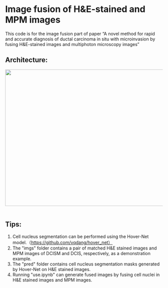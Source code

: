 # Image fusion of H&E-stained and MPM images

This code is for the image fusion part of paper “A novel method for rapid and accurate diagnosis of ductal carcinoma in situ with microinvasion by fusing H&E-stained images and multiphoton microscopy images”

## Architecture:<br>
<div align=center><img src="https://github.com/zhangshichao123/ductal-carcinoma-in-situ-with-microinvasion/blob/main/microinvasion/dataset/imgs/Architecture.png" width="740" height="437"/></div><br>

## Tips:<br>
1.	Cell nucleus segmentation can be performed using the Hover-Net model.（https://github.com/vqdang/hover_net）<br>
2.	The "imgs" folder contains a pair of matched H&E stained images and MPM images of DCISM and DCIS, respectively, as a demonstration example.<br>
3.	The "pred" folder contains cell nucleus segmentation masks generated by Hover-Net on H&E stained images.<br>
4.	Running "use.ipynb" can generate fused images by fusing cell nuclei in H&E stained images and MPM images.<br>
